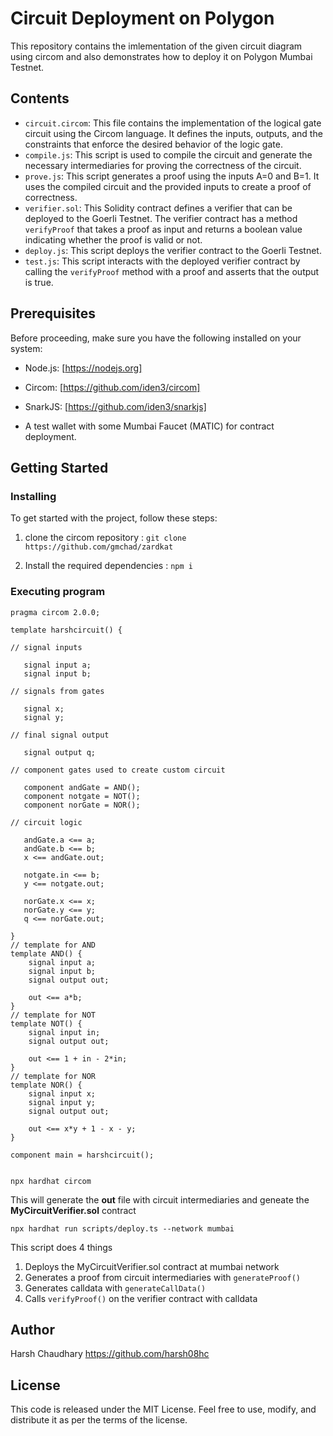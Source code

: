 # Circuit Deployment on Polygon
This repository contains the imlementation of the given circuit diagram using circom and also demonstrates 
how to deploy it on Polygon Mumbai Testnet.

## Contents
- `circuit.circom`: This file contains the implementation of the logical gate circuit using the Circom language. It defines the inputs, outputs, and the constraints that enforce the desired behavior of the logic gate.
- `compile.js`: This script is used to compile the circuit and generate the necessary intermediaries for proving the correctness of the circuit.
- `prove.js`: This script generates a proof using the inputs A=0 and B=1. It uses the compiled circuit and the provided inputs to create a proof of correctness.
- `verifier.sol`: This Solidity contract defines a verifier that can be deployed to the Goerli Testnet. The verifier contract has a method `verifyProof` that takes a proof as input and returns a boolean value indicating whether the proof is valid or not.
- `deploy.js`: This script deploys the verifier contract to the Goerli Testnet.
- `test.js`: This script interacts with the deployed verifier contract by calling the `verifyProof` method with a proof and asserts that the output is true.

## Prerequisites

Before proceeding, make sure you have the following installed on your system:

* Node.js: [https://nodejs.org]

* Circom: [https://github.com/iden3/circom]

* SnarkJS: [https://github.com/iden3/snarkjs]

* A test wallet with some Mumbai Faucet (MATIC) for contract deployment.

## Getting Started

### Installing

To get started with the project, follow these steps:

1. clone the circom repository :
    `git clone https://github.com/gmchad/zardkat`
   
2. Install the required dependencies :
   `npm i`

### Executing program

```
pragma circom 2.0.0;

template harshcircuit() {  

// signal inputs

   signal input a;
   signal input b;

// signals from gates

   signal x;
   signal y;

// final signal output

   signal output q;

// component gates used to create custom circuit

   component andGate = AND();
   component notgate = NOT();
   component norGate = NOR();

// circuit logic

   andGate.a <== a;
   andGate.b <== b;
   x <== andGate.out;

   notgate.in <== b;
   y <== notgate.out;

   norGate.x <== x;
   norGate.y <== y;
   q <== norGate.out;

}
// template for AND
template AND() {
    signal input a;
    signal input b;
    signal output out;

    out <== a*b;
}
// template for NOT
template NOT() {
    signal input in;
    signal output out;

    out <== 1 + in - 2*in;
}
// template for NOR
template NOR() {
    signal input x;
    signal input y;
    signal output out;

    out <== x*y + 1 - x - y;
}

component main = harshcircuit();


```

`npx hardhat circom` 

This will generate the **out** file with circuit intermediaries and geneate the **MyCircuitVerifier.sol** contract

`npx hardhat run scripts/deploy.ts --network mumbai`

This script does 4 things  

1. Deploys the MyCircuitVerifier.sol contract at mumbai network
2. Generates a proof from circuit intermediaries with `generateProof()`
3. Generates calldata with `generateCallData()`
4. Calls `verifyProof()` on the verifier contract with calldata

## Author
Harsh Chaudhary 
https://github.com/harsh08hc

## License

This code is released under the MIT License. Feel free to use, modify, and distribute it as per the terms of the license.

